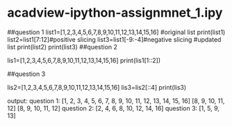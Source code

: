 # acadview-ipython-assignmnet_1.ipy
##question 1
list1=[1,2,3,4,5,6,7,8,9,10,11,12,13,14,15,16]
#original list
print(list1)
list2=list1[7:12]#positive slicing
list3=list1[-9:-4]#negative slicing
#updated list
print(list2)
print(list3)
##question 2

lis1=[1,2,3,4,5,6,7,8,9,10,11,12,13,14,15,16]
print(lis1[1::2])

##question 3

lis2=[1,2,3,4,5,6,7,8,9,10,11,12,13,14,15,16]
lis3=lis2[::4]
print(lis3)


output:
question 1:
[1, 2, 3, 4, 5, 6, 7, 8, 9, 10, 11, 12, 13, 14, 15, 16]
[8, 9, 10, 11, 12]
[8, 9, 10, 11, 12]
question 2:
[2, 4, 6, 8, 10, 12, 14, 16]
question 3:
[1, 5, 9, 13]
